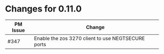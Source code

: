 # Changes for 0.11.0

| PM Issue      | Change        |
| ------------- | ------------- |
| #347 | Enable the zos 3270 client to use NEGTSECURE ports |
